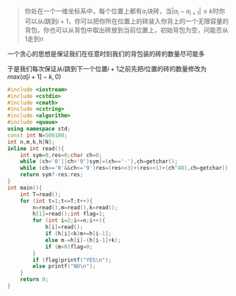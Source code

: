 > 你处在一个一维坐标系中，每个位置上都有$a_i$块砖，当$|a_i-a_{i+1}|\leq k$时你可以从$i$跳到$i+1$，你可以把你所在位置上的砖装入你背上的一个无限容量的背包，你也可以从背包中取出砖放到当前位置上，初始背包为空，问能否从1走到n

一个贪心的思想是保证我们在任意时刻我们的背包装的砖的数量尽可能多

于是我们每次保证从$i$跳到下一个位置$i+1$之前先把$i$位置的砖的数量修改为$max(a[i+1]-k,0)$

```cpp
#include <iostream>
#include <cstdio>
#include <cmath>
#include <cstring>
#include <algorithm>
#include <queue>
using namespace std;
const int N=500100;
int n,m,k,h[N];
inline int read(){
    int sym=0,res=0;char ch=0;
    while (ch<'0'||ch>'9')sym|=(ch=='-'),ch=getchar();
    while (ch>='0'&&ch<='9')res=(res<<3)+(res<<1)+(ch^48),ch=getchar();
    return sym?-res:res;
}
int main(){
    int T=read();
    for (int t=1;t<=T;t++){
        n=read(),m=read(),k=read();
        h[1]=read();int flag=1;
        for (int i=2;i<=n;i++){
            h[i]=read();
            if (h[i]<k)m+=h[i-1];
            else m-=h[i]-(h[i-1]+k);
            if (m<0)flag=0;
        }
        if (flag)printf("YES\n");
        else printf("NO\n");
    }
    return 0;
}
```
